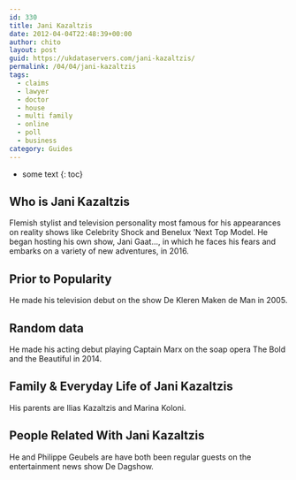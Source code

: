```yaml
---
id: 330
title: Jani Kazaltzis
date: 2012-04-04T22:48:39+00:00
author: chito
layout: post
guid: https://ukdataservers.com/jani-kazaltzis/
permalink: /04/04/jani-kazaltzis
tags:
  - claims
  - lawyer
  - doctor
  - house
  - multi family
  - online
  - poll
  - business
category: Guides
---
```


* some text
{: toc}


## Who is  Jani Kazaltzis
                  
                  
                  
Flemish stylist and television personality most famous for his appearances on reality shows like Celebrity Shock and Benelux &#8216;Next Top Model. He began hosting his own show, Jani Gaat&#8230;, in which he faces his fears and embarks on a variety of new adventures, in 2016.
                  
                
                
                
## Prior to Popularity 
                  
                  
                  
He made his television debut on the show De Kleren Maken de Man in 2005.
                  
                
                
                
## Random data 
                  
                  
                  
He made his acting debut playing Captain Marx on the soap opera The Bold and the Beautiful in 2014.
                  
                
                
                
## Family & Everyday Life of Jani Kazaltzis
                  
                  
                  
His parents are Ilias Kazaltzis and Marina Koloni.
                  
                
                
                
## People Related With  Jani Kazaltzis
                  
                  
                  
He and Philippe Geubels are have both been regular guests on the entertainment news show De Dagshow.
                  
                
              
            
          
          
          
    
    
  
